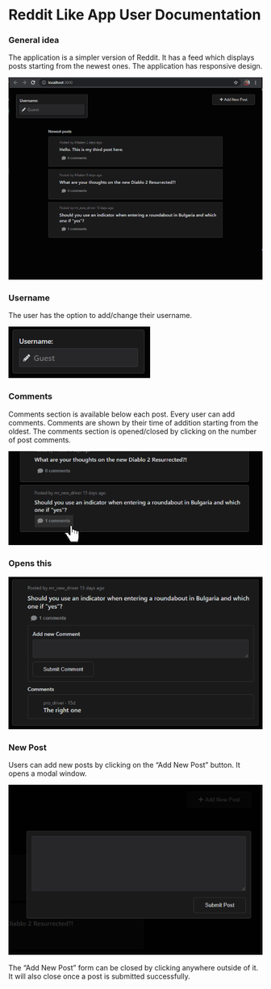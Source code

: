 # Reddit Like App User Documentation

### General idea

The application is a simpler version of Reddit. It has a feed which displays posts starting from the newest ones. The application has responsive design.

![App](./images/1.jpg)



### Username

The user has the option to add/change their username.

![username](./images/2.jpg)



### Comments

Comments section is available below each post. Every user can add comments. Comments are shown by their time of addition starting from the oldest. The comments section is opened/closed by clicking on the number of post comments.

![comments button](./images/3.jpg)



### Opens this

![comments](./images/4.jpg)



### New Post

Users can add new posts by clicking on the “Add New Post” button. It opens a modal window.

![new post](./images/5.jpg)

The “Add New Post” form can be closed by clicking anywhere outside of it. It will also close once a post is submitted successfully.
